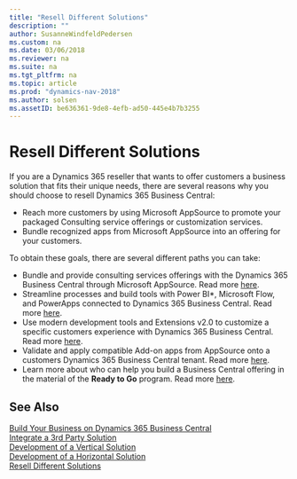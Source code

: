 ```yaml
---
title: "Resell Different Solutions"
description: ""
author: SusanneWindfeldPedersen
ms.custom: na
ms.date: 03/06/2018
ms.reviewer: na
ms.suite: na
ms.tgt_pltfrm: na
ms.topic: article
ms.prod: "dynamics-nav-2018"
ms.author: solsen
ms.assetID: be636361-9de8-4efb-ad50-445e4b7b3255
---
```


# Resell Different Solutions
If you are a Dynamics 365 reseller that wants to offer customers a business solution that fits their unique needs, there are several reasons why you should choose to resell Dynamics 365 Business Central: 

- Reach more customers by using Microsoft AppSource to promote your packaged Consulting service offerings or customization services. 
- Bundle recognized apps from Microsoft AppSource into an offering for your customers. 

To obtain these goals, there are several different paths you can take: 

- Bundle and provide consulting services offerings with the Dynamics 365 Business Central through Microsoft AppSource. Read more [here](readiness-consulting.md).
- Streamline processes and build tools with Power BI*, Microsoft Flow, and PowerApps connected to Dynamics 365 Business Central. Read more [here](readiness-no-code.md).
- Use modern development tools and Extensions v2.0 to customize a specific customers experience with Dynamics 365 Business Central. Read more [here](readiness-add-on-apps.md). 
- Validate and apply compatible Add-on apps from AppSource onto a customers Dynamics 365 Business Central tenant. Read more [here](readiness-add-on-apps.md).
- Learn more about who can help you build a Business Central offering in the material of the **Ready to Go** program. Read more [here](readiness-ready-to-go.md).

## See Also
[Build Your Business on Dynamics 365 Business Central](readiness-welcome.md)  
[Integrate a 3rd Party Solution](readiness-thirdparty-solution.md)  
[Development of a Vertical Solution](readiness-develop-vertical-solution.md)  
[Development of a Horizontal Solution](readiness-develop-horizontal-solution.md)  
[Resell Different Solutions](readiness-reseller.md)  


 